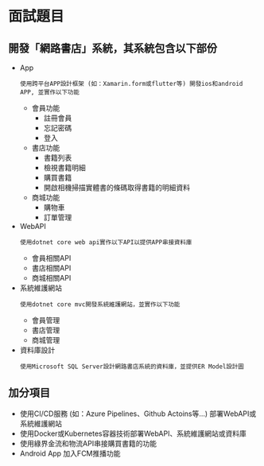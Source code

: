 # 面試題目
## 開發「網路書店」系統，其系統包含以下部份
- App
  ```
  使用跨平台APP設計框架 (如：Xamarin.form或flutter等) 開發ios和android APP, 並實作以下功能
  ```
  - 會員功能
    - 註冊會員
    - 忘記密碼
    - 登入
  - 書店功能
    - 書籍列表
    - 檢視書籍明細
    - 購買書籍
    - 開啟相機掃描實體書的條碼取得書籍的明細資料
  - 商城功能
    - 購物車
    - 訂單管理
- WebAPI
  ```
  使用dotnet core web api實作以下API以提供APP串接資料庫
  ```
  - 會員相關API
  - 書店相關API
  - 商城相關API
- 系統維護網站
  ```
  使用dotnet core mvc開發系統維護網站，並實作以下功能
  ```
  - 會員管理
  - 書店管理
  - 商城管理
- 資料庫設計
  ```
  使用Microsoft SQL Server設計網路書店系統的資料庫，並提供ER Model設計圖
  ```
## 加分項目
- 使用CI/CD服務 (如：Azure Pipelines、Github Actoins等...) 部署WebAPI或系統維護網站
- 使用Docker或Kubernetes容器技術部署WebAPI、系統維護網站或資料庫
- 使用綠界金流和物流API串接購買書籍的功能
- Android App 加入FCM推播功能